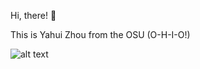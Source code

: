 Hi, there! 👋 

This is Yahui Zhou from the OSU (O-H-I-O!)

![alt text](https://user-images.githubusercontent.com/119001848/204346514-293dfb9e-8b68-4c99-bc51-294417e129dc.png)


